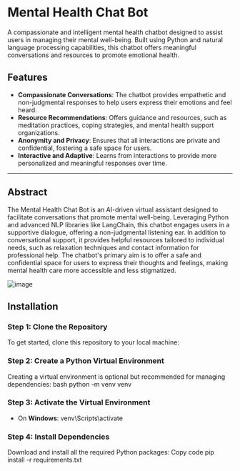 # Mental Health Chat Bot

A compassionate and intelligent mental health chatbot designed to assist users in managing their mental well-being. Built using Python and natural language processing capabilities, this chatbot offers meaningful conversations and resources to promote emotional health.

## Features
- **Compassionate Conversations**: The chatbot provides empathetic and non-judgmental responses to help users express their emotions and feel heard.
- **Resource Recommendations**: Offers guidance and resources, such as meditation practices, coping strategies, and mental health support organizations.
- **Anonymity and Privacy**: Ensures that all interactions are private and confidential, fostering a safe space for users.
- **Interactive and Adaptive**: Learns from interactions to provide more personalized and meaningful responses over time.

---

## Abstract
The Mental Health Chat Bot is an AI-driven virtual assistant designed to facilitate conversations that promote mental well-being. Leveraging Python and advanced NLP libraries like LangChain, this chatbot engages users in a supportive dialogue, offering a non-judgmental listening ear. In addition to conversational support, it provides helpful resources tailored to individual needs, such as relaxation techniques and contact information for professional help. The chatbot's primary aim is to offer a safe and confidential space for users to express their thoughts and feelings, making mental health care more accessible and less stigmatized.


![image](https://github.com/user-attachments/assets/ba8e8317-61f9-4af9-8459-bd3f565fbc25)

## Installation

### Step 1: Clone the Repository
To get started, clone this repository to your local machine:


### Step 2: Create a Python Virtual Environment
Creating a virtual environment is optional but recommended for managing dependencies:
bash
python -m venv venv
### Step 3: Activate the Virtual Environment
- On **Windows**:
  venv\Scripts\activate
### Step 4: Install Dependencies
Download and install all the required Python packages:
Copy code
pip install -r requirements.txt

```bash
